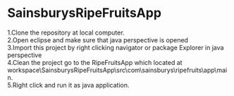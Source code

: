 # SainsburysRipeFruitsApp<br>
1.Clone the repository at local computer.<br>
2.Open eclipse and make sure that java perspective is opened<br>
3.Import this project by right clicking navigator or package Explorer in java perspective<br>
4.Clean the project go to the RipeFruitsApp which located at<br> workspace\SainsburysRipeFruitsApp\src\com\sainsburys\ripefruits\app\main.<br>
5.Right click and run it as java application.<br>
